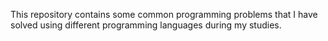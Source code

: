 This repository contains some common programming problems that I have solved using different programming languages during my studies.
